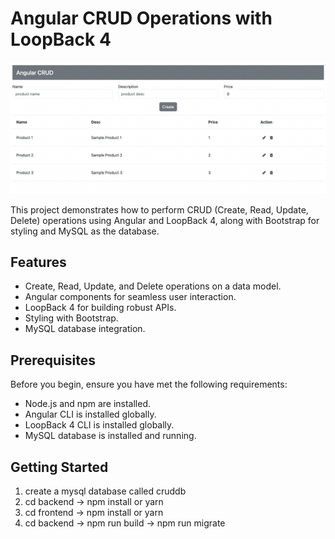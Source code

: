 # Angular CRUD Operations with LoopBack 4

![Demo](demo.png)

This project demonstrates how to perform CRUD (Create, Read, Update, Delete) operations using Angular and LoopBack 4, along with Bootstrap for styling and MySQL as the database.

## Features

- Create, Read, Update, and Delete operations on a data model.
- Angular components for seamless user interaction.
- LoopBack 4 for building robust APIs.
- Styling with Bootstrap.
- MySQL database integration.

## Prerequisites

Before you begin, ensure you have met the following requirements:

- Node.js and npm are installed.
- Angular CLI is installed globally.
- LoopBack 4 CLI is installed globally.
- MySQL database is installed and running.

## Getting Started

1) create a mysql database called cruddb
2) cd backend -> npm install or yarn
3) cd frontend -> npm install or yarn
5) cd backend -> npm run build -> npm run migrate


